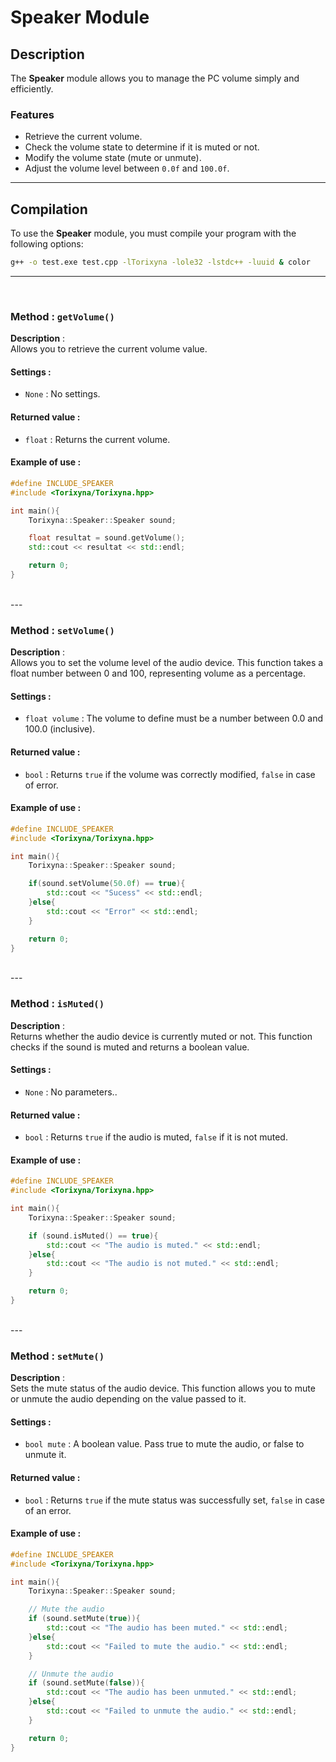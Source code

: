 # Speaker Module

## Description

The **Speaker** module allows you to manage the PC volume simply and efficiently.

### Features

- Retrieve the current volume.
- Check the volume state to determine if it is muted or not.
- Modify the volume state (mute or unmute).
- Adjust the volume level between `0.0f` and `100.0f`.

---

## Compilation

To use the **Speaker** module, you must compile your program with the following options:

````bash
g++ -o test.exe test.cpp -lTorixyna -lole32 -lstdc++ -luuid & color
````

---

<br>

### Method : `getVolume()`

**Description** :  
Allows you to retrieve the current volume value. 

#### Settings :
- `None` :  No settings.
  
#### Returned value :
- `float` : Returns the current volume.

#### Example of use :

````cpp
#define INCLUDE_SPEAKER
#include <Torixyna/Torixyna.hpp>

int main(){
    Torixyna::Speaker::Speaker sound;

    float resultat = sound.getVolume();
    std::cout << resultat << std::endl;

    return 0;
}
````

<br>
---
<br>

### Method : `setVolume()`

**Description** :  
Allows you to set the volume level of the audio device. This function takes a float number between 0 and 100, representing volume as a percentage.

#### Settings :
- `float volume` :  The volume to define must be a number between 0.0 and 100.0 (inclusive).
  
#### Returned value :
- `bool` : Returns `true` if the volume was correctly modified, `false` in case of error.

#### Example of use :

````cpp
#define INCLUDE_SPEAKER
#include <Torixyna/Torixyna.hpp>

int main(){
    Torixyna::Speaker::Speaker sound;

    if(sound.setVolume(50.0f) == true){
        std::cout << "Sucess" << std::endl;
    }else{
        std::cout << "Error" << std::endl;
    }

    return 0;
}
````

<br>
---
<br>

### Method : `isMuted()`

**Description** :  
Returns whether the audio device is currently muted or not. This function checks if the sound is muted and returns a boolean value.

#### Settings :
- `None` :  No parameters..
  
#### Returned value :
- `bool` : Returns `true` if the audio is muted, `false` if it is not muted.

#### Example of use :

````cpp
#define INCLUDE_SPEAKER
#include <Torixyna/Torixyna.hpp>

int main(){
    Torixyna::Speaker::Speaker sound;

    if (sound.isMuted() == true){
        std::cout << "The audio is muted." << std::endl;
    }else{
        std::cout << "The audio is not muted." << std::endl;
    }

    return 0;
}
````

<br>
---
<br>

### Method : `setMute()`

**Description** :  
Sets the mute status of the audio device. This function allows you to mute or unmute the audio depending on the value passed to it.

#### Settings :
- `bool mute` :  A boolean value. Pass true to mute the audio, or false to unmute it.
  
#### Returned value :
- `bool` : Returns `true` if the mute status was successfully set, `false` in case of an error.

#### Example of use :

````cpp
#define INCLUDE_SPEAKER
#include <Torixyna/Torixyna.hpp>

int main(){
    Torixyna::Speaker::Speaker sound;

    // Mute the audio
    if (sound.setMute(true)){
        std::cout << "The audio has been muted." << std::endl;
    }else{
        std::cout << "Failed to mute the audio." << std::endl;
    }

    // Unmute the audio
    if (sound.setMute(false)){
        std::cout << "The audio has been unmuted." << std::endl;
    }else{
        std::cout << "Failed to unmute the audio." << std::endl;
    }

    return 0;
}
````